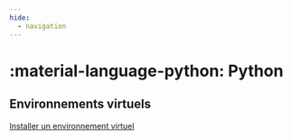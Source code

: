 ```yaml
---
hide:
  - navigation
---
```


# :material-language-python: Python
## Environnements virtuels

[Installer un environnement virtuel](python/environnement-virtuel.md)
